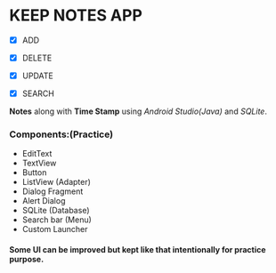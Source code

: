 # KEEP NOTES APP

- [x] ADD

- [x] DELETE

- [x] UPDATE

- [x] SEARCH

**Notes** along with **Time Stamp** using *Android Studio(Java)* and *SQLite*.

### Components:(Practice)

- EditText
- TextView
- Button
- ListView (Adapter)
- Dialog Fragment
- Alert Dialog
- SQLite (Database)
- Search bar (Menu)
- Custom Launcher

#### Some UI can be improved but kept like that intentionally for practice purpose.
